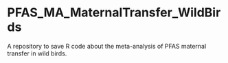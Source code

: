 # PFAS_MA_MaternalTransfer_WildBirds
A repository to save R code about the meta-analysis of PFAS maternal transfer in wild birds.
